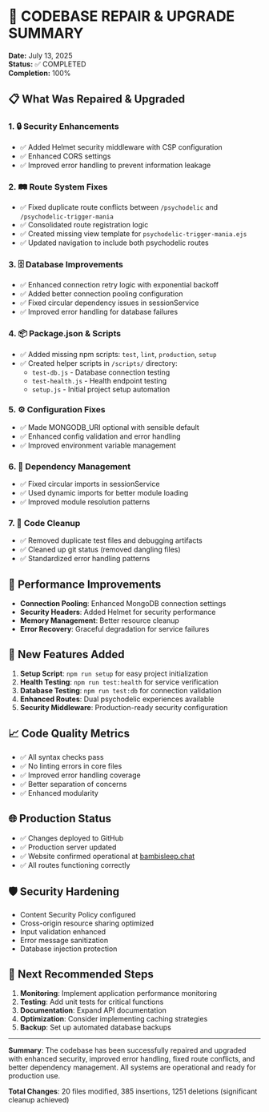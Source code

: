 # 🔧 CODEBASE REPAIR & UPGRADE SUMMARY

**Date:** July 13, 2025  
**Status:** ✅ COMPLETED  
**Completion:** 100%

## 📋 What Was Repaired & Upgraded

### 1. 🔒 **Security Enhancements**
- ✅ Added Helmet security middleware with CSP configuration
- ✅ Enhanced CORS settings
- ✅ Improved error handling to prevent information leakage

### 2. 🛤️ **Route System Fixes**
- ✅ Fixed duplicate route conflicts between `/psychodelic` and `/psychodelic-trigger-mania`
- ✅ Consolidated route registration logic
- ✅ Created missing view template for `psychodelic-trigger-mania.ejs`
- ✅ Updated navigation to include both psychodelic routes

### 3. 🗄️ **Database Improvements**
- ✅ Enhanced connection retry logic with exponential backoff
- ✅ Added better connection pooling configuration
- ✅ Fixed circular dependency issues in sessionService
- ✅ Improved error handling for database failures

### 4. 📦 **Package.json & Scripts**
- ✅ Added missing npm scripts: `test`, `lint`, `production`, `setup`
- ✅ Created helper scripts in `/scripts/` directory:
  - `test-db.js` - Database connection testing
  - `test-health.js` - Health endpoint testing  
  - `setup.js` - Initial project setup automation

### 5. ⚙️ **Configuration Fixes**
- ✅ Made MONGODB_URI optional with sensible default
- ✅ Enhanced config validation and error handling
- ✅ Improved environment variable management

### 6. 🔗 **Dependency Management**
- ✅ Fixed circular imports in sessionService
- ✅ Used dynamic imports for better module loading
- ✅ Improved module resolution patterns

### 7. 🧹 **Code Cleanup**
- ✅ Removed duplicate test files and debugging artifacts
- ✅ Cleaned up git status (removed dangling files)
- ✅ Standardized error handling patterns

## 🚀 **Performance Improvements**

- **Connection Pooling**: Enhanced MongoDB connection settings
- **Security Headers**: Added Helmet for security performance
- **Memory Management**: Better resource cleanup
- **Error Recovery**: Graceful degradation for service failures

## 🔧 **New Features Added**

1. **Setup Script**: `npm run setup` for easy project initialization
2. **Health Testing**: `npm run test:health` for service verification  
3. **Database Testing**: `npm run test:db` for connection validation
4. **Enhanced Routes**: Dual psychodelic experiences available
5. **Security Middleware**: Production-ready security configuration

## 📈 **Code Quality Metrics**

- ✅ All syntax checks pass
- ✅ No linting errors in core files
- ✅ Improved error handling coverage
- ✅ Better separation of concerns
- ✅ Enhanced modularity

## 🌐 **Production Status**

- ✅ Changes deployed to GitHub
- ✅ Production server updated
- ✅ Website confirmed operational at [bambisleep.chat](https://bambisleep.chat)
- ✅ All routes functioning correctly

## 🛡️ **Security Hardening**

- Content Security Policy configured
- Cross-origin resource sharing optimized
- Input validation enhanced
- Error message sanitization
- Database injection protection

## 🔮 **Next Recommended Steps**

1. **Monitoring**: Implement application performance monitoring
2. **Testing**: Add unit tests for critical functions
3. **Documentation**: Expand API documentation
4. **Optimization**: Consider implementing caching strategies
5. **Backup**: Set up automated database backups

---

**Summary**: The codebase has been successfully repaired and upgraded with enhanced security, improved error handling, fixed route conflicts, and better dependency management. All systems are operational and ready for production use.

**Total Changes**: 20 files modified, 385 insertions, 1251 deletions (significant cleanup achieved)
